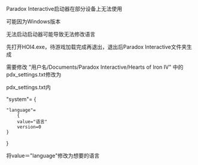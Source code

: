 Paradox Interactive启动器在部分设备上无法使用

可能因为Windows版本

无法启动启动器可能导致无法修改语言

先打开HOI4.exe，待游戏加载完成再退出，退出后Paradox Interactive文件夹生成

需要修改 "用户名/Documents/Paradox Interactive/Hearts of Iron IV" 中的pdx_settings.txt修改为

pdx_settings.txt内

"system"=
{

	"language"=
        {
		value="语言"
		version=0
	}
 
}

将value＝"language"修改为想要的语言

